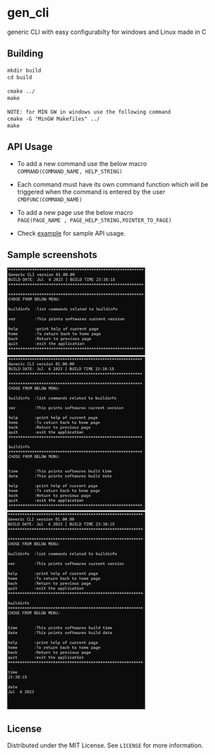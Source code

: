 # gen_cli
generic CLI with easy configurabilty for windows and Linux made in C 

## Building

```shell
mkdir build 
cd build 

cmake ../
make

NOTE: for MIN GW in windows use the following command
cmake -G "MinGW Makefiles" ../
make

```
## API Usage

* To add a new command use the below macro   
`COMMAND(COMMAND_NAME, HELP_STRING)`  

* Each command must have its own command function which will be triggered when the command is entered by the user    
`CMDFUNC(COMMAND_NAME)`

* To add a new page use the below macro    
`PAGE(PAGE_NAME , PAGE_HELP_STRING,POINTER_TO_PAGE)`

* Check [example](https://github.com/ajaykrishna97/gen_cli/blob/main/CLI/src/main.c) for sample API usage.

## Sample screenshots

<img src="images/EXAMPLE_CLI_HOME.png" width="320">

<img src="images/EXAMPLE_CLI_HOME_2.png" width="320">

<img src="images/EXAMPLE_CLI_HOME_3.png" width="320">

<!-- LICENSE -->
## License

Distributed under the MIT License. See `LICENSE` for more information.



